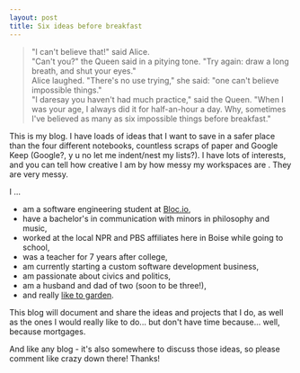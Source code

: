 ```yaml
---
layout: post
title: Six ideas before breakfast
---
```

> "I can't believe that!" said Alice.<br>
"Can't you?" the Queen said in a pitying tone. "Try again: draw a long breath, and shut your eyes."<br>
Alice laughed. "There's no use trying," she said: "one can't believe impossible things."<br>
"I daresay you haven't had much practice," said the Queen. "When I was your age, I always did it for half-an-hour a day. Why, sometimes I've believed as many as six impossible things before breakfast."

This is my blog. I have loads of ideas that I want to save in a safer place than the four different notebooks, countless scraps of paper and Google Keep (Google?, y u no let me indent/nest my lists?). I have lots of interests, and <sarcastic>you can tell how creative I am by how messy my workspaces are </sarcastic>. They are very messy.

I ...
* am a software engineering student at [Bloc.io,](https://www.bloc.io/software-engineering-track)
* have a bachelor's in communication with minors in philosophy and music,
* worked at the local NPR and PBS affiliates here in Boise while going to school,
* was a teacher for 7 years after college,
* am currently starting a custom software development business,
* am passionate about civics and politics,
* am a husband and dad of two (soon to be three!),
* and really [like to garden](https://goo.gl/photos/zF94bxuRndY5ejip8).

This blog will document and share the ideas and projects that I do, as well as the ones I would really like to do... but don't have time because... well, because mortgages.

And like any blog - it's also somewhere to discuss those ideas, so please comment like crazy down there! Thanks!
